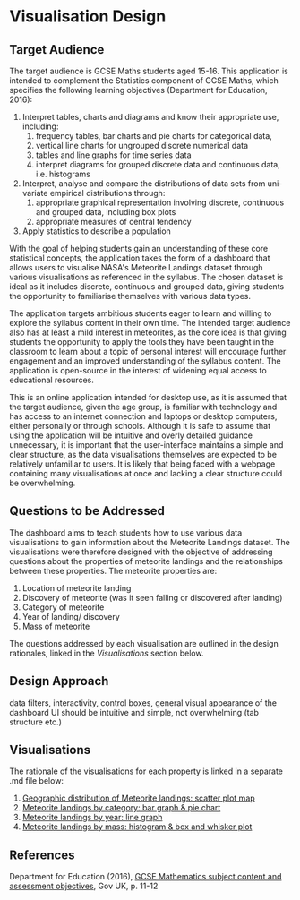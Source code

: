 # Visualisation Design

## Target Audience
The target audience is GCSE Maths students aged 15-16. This application is intended to
complement the Statistics component of GCSE Maths, which specifies the
following learning objectives (Department for Education, 2016):
1. Interpret tables, charts and diagrams and know their appropriate use, including:
   1. frequency tables, bar charts and pie charts for categorical data,
   2. vertical line charts for ungrouped discrete numerical data
   3. tables and line graphs for time series data 
   4. interpret diagrams for grouped discrete data and continuous data, i.e. histograms
2. Interpret, analyse and compare the distributions of data sets from uni-variate empirical 
distributions through:
   1. appropriate graphical representation involving discrete, continuous and grouped data,
   including box plots
   2. appropriate measures of central tendency
3. Apply statistics to describe a population

With the goal of helping students gain an understanding of these core statistical concepts, the application takes the form of a 
dashboard that allows users to visualise NASA's Meteorite Landings dataset through various visualisations as 
referenced in the syllabus. The chosen dataset is ideal as it includes discrete, continuous and grouped data, 
giving students the opportunity to familiarise themselves with various data types.

The application targets ambitious students eager to learn and willing to explore the syllabus content in their own time.
The intended target audience also has at least a mild interest in meteorites, as the core idea is that giving students
the opportunity to apply the tools they have been taught in the classroom to learn about a topic of personal interest will
encourage further engagement and an improved understanding of the syllabus content. The application is open-source in the
interest of widening equal access to educational resources.

This is an online application intended for desktop use, as it is assumed that the target audience, given the age group,
is familiar with technology and has access to an internet connection and laptops or desktop computers, either personally or
through schools. Although it is safe to assume that using the application will be intuitive and overly detailed
guidance unnecessary, it is important that the user-interface maintains a simple and clear structure, as the data visualisations
themselves are expected to be relatively unfamiliar to users. It is likely that being faced with a webpage containing many visualisations
at once and lacking a clear structure could be overwhelming.

## Questions to be Addressed
The dashboard aims to teach students how to use various data visualisations to gain information about the Meteorite Landings dataset.
The visualisations were therefore designed with the objective of addressing questions about the properties of meteorite landings and
the relationships between these properties. The meteorite properties are:
1. Location of meteorite landing
2. Discovery of meteorite (was it seen falling or discovered after landing)
3. Category of meteorite
4. Year of landing/ discovery
5. Mass of meteorite

The questions addressed by each visualisation are outlined in the design rationales, linked in the *Visualisations* section below.

## Design Approach
data filters, interactivity, control boxes, general visual appearance of the dashboard
UI should be intuitive and simple, not overwhelming (tab structure etc.)


## Visualisations
The rationale of the visualisations for each property is linked in a separate .md file below:
1. [Geographic distribution of Meteorite landings: scatter plot map](https://github.com/ucl-comp0035/comp0034-cw1-i-serenaives/blob/master/visualisation%20design/scatter_plot_map.md)
2. [Meteorite landings by category: bar graph & pie chart](https://github.com/ucl-comp0035/comp0034-cw1-i-serenaives/blob/master/visualisation%20design/category_graphs.md)
3. [Meteorite landings by year: line graph](https://github.com/ucl-comp0035/comp0034-cw1-i-serenaives/blob/master/visualisation%20design/year_graph.md)
4. [Meteorite landings by mass: histogram & box and whisker plot](https://github.com/ucl-comp0035/comp0034-cw1-i-serenaives/blob/master/visualisation%20design/mass_graphs.md)

## References

Department for Education (2016), [GCSE Mathematics subject content and assessment objectives](https://assets.publishing.service.gov.uk/government/uploads/system/uploads/attachment_data/file/254441/GCSE_mathematics_subject_content_and_assessment_objectives.pdf), Gov UK, p. 11-12